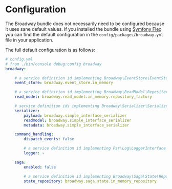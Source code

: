 # Configuration

The Broadway bundle does not necessarily need to be configured because it uses sane default values.
If you installed the bundle using [Symfony Flex](https://github.com/symfony/flex) you can find the default configuration
in the `config/packages/broadway.yml` file in your application.

The full default configuration is as follows:

```yml
# config.yml
# from ./bin/console debug:config broadway
broadway:

    # a service definition id implementing Broadway\EventStore\EventStore
    event_store: broadway.event_store.in_memory

    # a service definition id implementing Broadway\ReadModel\RepositoryFactory
    read_model: broadway.read_model.in_memory.repository_factory

    # service definition ids implementing Broadway\Serializer\Serializer
    serializer:
        payload: broadway.simple_interface_serializer
        readmodel: broadway.simple_interface_serializer
        metadata: broadway.simple_interface_serializer

    command_handling:
        dispatch_events: false

        # a service definition id implementing Psr\Log\LoggerInterface
        logger: ~

    saga:
        enabled: false

        # a service definition id implementing Broadway\Saga\State\RepositoryInterface
        state_repository: broadway.saga.state.in_memory_repository
```
